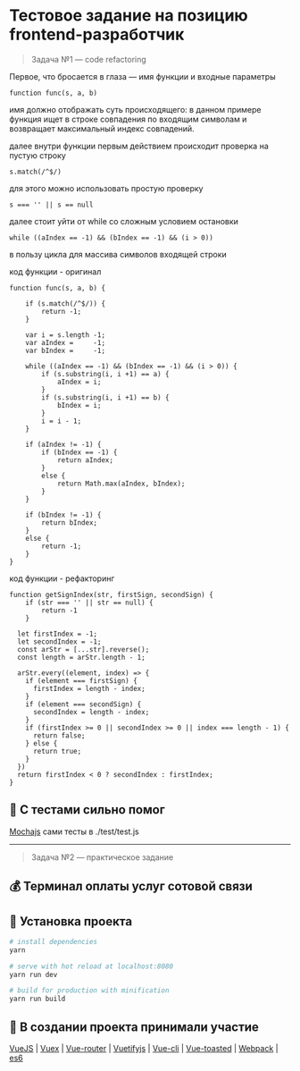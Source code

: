 # Тестовое задание на позицию frontend-разработчик

> Задача №1 — code refactoring

Первое, что бросается в глаза — имя функции
и входные параметры

```
function func(s, a, b)
```

имя должно отображать суть происходящего: в данном примере
функция ищет в строке совпадения по входящим символам
и возвращает максимальный индекс совпадений.

далее внутри функции первым действием происходит проверка
на пустую строку

```
s.match(/^$/)
```
для этого можно использовать простую проверку
```
s === '' || s == null
```
далее стоит уйти от while со сложным условием остановки

```
while ((aIndex == -1) && (bIndex == -1) && (i > 0))
```
в пользу цикла для массива символов входящей строки


код функции - оригинал
```
function func(s, a, b) {

	if (s.match(/^$/)) {
		return -1;
	}

	var i = s.length -1;
	var aIndex =     -1;
	var bIndex =     -1;

	while ((aIndex == -1) && (bIndex == -1) && (i > 0)) {
	    if (s.substring(i, i +1) == a) {
	    	aIndex = i;
    	}
	    if (s.substring(i, i +1) == b) {
	    	bIndex = i;
    	}
	    i = i - 1;
	}

	if (aIndex != -1) {
	    if (bIndex == -1) {
	        return aIndex;
	    }
	    else {
	        return Math.max(aIndex, bIndex);
	    }
	}

	if (bIndex != -1) {
	    return bIndex;
	}
	else {
	    return -1;
	}
}
```

код функции - рефакторинг
```
function getSignIndex(str, firstSign, secondSign) {
	if (str === '' || str == null) {
		return -1
	}

  let firstIndex = -1;
  let secondIndex = -1;
  const arStr = [...str].reverse();
  const length = arStr.length - 1;

  arStr.every((element, index) => {
    if (element === firstSign) {
      firstIndex = length - index;
    }
    if (element === secondSign) {
      secondIndex = length - index;
    }
    if (firstIndex >= 0 || secondIndex >= 0 || index === length - 1) {
      return false;
    } else {
      return true;
    }
  })
  return firstIndex < 0 ? secondIndex : firstIndex;
}
```

## :muscle: С тестами сильно помог

[Mochajs](https://mochajs.org/)
сами тесты в ./test/test.js

-----

> Задача №2 — практическое задание

## :moneybag: Терминал оплаты услуг сотовой связи

## :hammer: Установка проекта
``` bash
# install dependencies
yarn

# serve with hot reload at localhost:8080
yarn run dev

# build for production with minification
yarn run build
```

## :muscle: В создании проекта принимали участие

[VueJS](https://vuejs.org/) | [Vuex](https://vuex.vuejs.org/en/) | [Vue-router](https://router.vuejs.org/en/) | [Vuetifyjs](https://vuetifyjs.com/en/) | [Vue-cli](https://github.com/vuejs/vue-cli) |
[Vue-toasted](https://github.com/shakee93/vue-toasted) |
[Webpack](https://webpack.js.org/) |
[es6](http://es6-features.org/)

